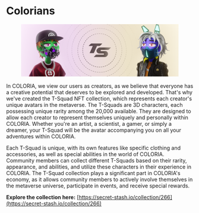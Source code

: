 # Colorians

<figure><img src="../.gitbook/assets/banner.png" alt=""><figcaption></figcaption></figure>

In COLORIA, we view our users as creators, as we believe that everyone has a creative potential that deserves to be explored and developed. That's why we've created the T-Squad NFT collection, which represents each creator's unique avatars in the metaverse. The T-Squads are 3D characters, each possessing unique rarity among the 20,000 available. They are designed to allow each creator to represent themselves uniquely and personally within COLORIA. Whether you're an artist, a scientist, a gamer, or simply a dreamer, your T-Squad will be the avatar accompanying you on all your adventures within COLORIA.

Each T-Squad is unique, with its own features like specific clothing and accessories, as well as special abilities in the world of COLORIA. Community members can collect different T-Squads based on their rarity, appearance, and abilities, and utilize these characters in their experience in COLORIA. The T-Squad collection plays a significant part in COLORIA's economy, as it allows community members to actively involve themselves in the metaverse universe, participate in events, and receive special rewards.

**Explore the collection here:** [https://secret-stash.io/collection/266](https://secret-stash.io/collection/266)
